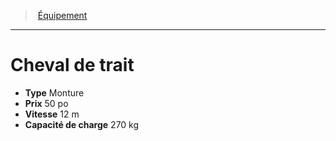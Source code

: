 ﻿---
!EquipmentItem
Type: Monture
Price: 50 po
WeightCapacity: 270 kg
Speed: 12 m
Id: equipment_hd.md#cheval-de-trait
ParentLink: equipment_hd.md#Équipement
Name: Cheval de trait
ParentName: Équipement
NameLevel: 1
Attributes: {}
---
> [Équipement](hd_equipment.md)

---

# Cheval de trait

- **Type** Monture
- **Prix** 50 po
- **Vitesse** 12 m
- **Capacité de charge** 270 kg

